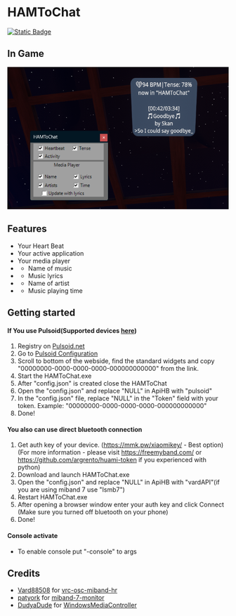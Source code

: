 # HAMToChat
[![Static Badge](https://img.shields.io/badge/HAMToChat-v1.3-green)](https://github.com/1sup4ik1/HAMToChat/releases/tag/v1.3)
## In Game

<img src="https://github.com/1sup4ik1/HAMToChat/blob/master/image/image.png" alt="login">

## Features
- Your Heart Beat
- Your active application
- Your media player
- - Name of music
- - Music lyrics
- - Name of artist
- - Music playing time
## Getting started
#### If You use Pulsoid(Supported devices [here](https://www.blog.pulsoid.net/monitors?from=mheader))
1. Registry on [Pulsoid.net](https://pulsoid.net/)
2. Go to [Pulsoid Configuration](https://pulsoid.net/ui/configuration)
3. Scroll to bottom of the webside, find the standard widgets and copy "00000000-0000-0000-0000-000000000000" from the link.
4. Start the HAMToChat.exe
5. After "config.json" is created close the HAMToChat
6. Open the "config.json" and replace "NULL" in ApiHB with "pulsoid"
7. In the "config.json" file, replace "NULL" in the "Token" field with your token. Example: "00000000-0000-0000-0000-000000000000"
8. Done!
#### You also can use direct bluetooth connection
1. Get auth key of your device. (https://mmk.pw/xiaomikey/ - Best option) (For more information - please visit https://freemyband.com/ or https://github.com/argrento/huami-token if you experienced with python)
2. Download and launch HAMToChat.exe
3. Open the "config.json" and replace "NULL" in ApiHB with "vardAPI"(if you are using miband 7 use "Ismb7")
4. Restart HAMToChat.exe
5. After opening a browser window enter your auth key and click Connect (Make sure you turned off bluetooth on your phone)
6. Done!
#### Console activate
- To enable console put "-console" to args
## Credits
- [Vard88508](https://github.com/vard88508) for [vrc-osc-miband-hr](https://github.com/vard88508/vrc-osc-miband-hrm/)
- [patyork](https://github.com/patyork) for [miband-7-monitor](https://github.com/patyork/miband-7-monitor/)
- [DudyaDude](https://github.com/DubyaDude) for [WindowsMediaController](https://github.com/DubyaDude/WindowsMediaController)
